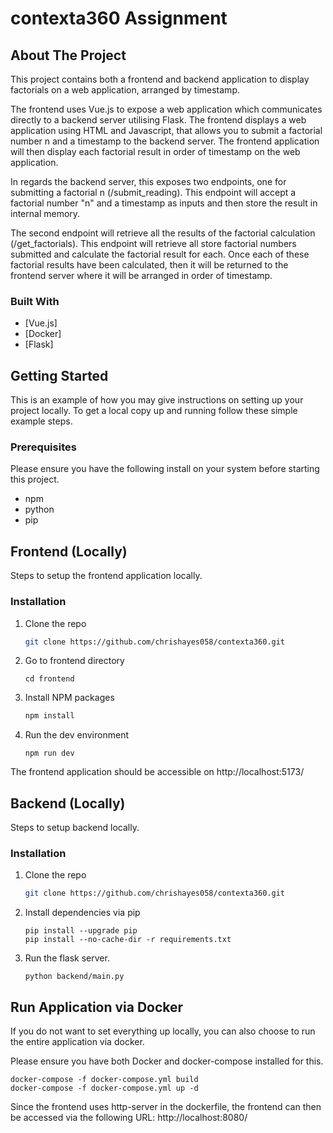 # contexta360 Assignment

## About The Project
This project contains both a frontend and backend application to display factorials on a web application, arranged by timestamp.

The frontend uses Vue.js to expose a web application which communicates directly to a backend server utilising Flask. The frontend displays a web application using HTML and Javascript, that allows you to submit a factorial number n and a timestamp to the backend server. The frontend application will then display each factorial result in order of timestamp on the web application. 

In regards the backend server, this exposes two endpoints, one for submitting a factorial n (/submit_reading). This endpoint will accept a factorial number "n" and a timestamp as inputs and then store the result in internal memory. 

The second endpoint will retrieve all the results of the factorial calculation (/get_factorials). This endpoint will retrieve all store factorial numbers submitted and calculate the factorial result for each. Once each of these factorial results have been calculated, then it will be returned to the frontend server where it will be arranged in order of timestamp.

### Built With
* [Vue.js]
* [Docker]
* [Flask]

<!-- GETTING STARTED -->
## Getting Started

This is an example of how you may give instructions on setting up your project locally.
To get a local copy up and running follow these simple example steps.

### Prerequisites
Please ensure you have the following install on your system before starting this project.

* npm
* python
* pip

## Frontend (Locally)
Steps to setup the frontend application locally.

### Installation

1. Clone the repo
   ```sh
   git clone https://github.com/chrishayes058/contexta360.git
   ```
2. Go to frontend directory
    ```
    cd frontend
    ```
3. Install NPM packages
   ```sh
   npm install
   ```
4. Run the dev environment 
    ```
    npm run dev
    ```

The frontend application should be accessible on http://localhost:5173/ 

## Backend (Locally)
Steps to setup backend locally.


### Installation

1. Clone the repo
   ```sh
   git clone https://github.com/chrishayes058/contexta360.git
   ```
2. Install dependencies via pip
    ```
    pip install --upgrade pip
    pip install --no-cache-dir -r requirements.txt
    ```
3. Run the flask server.
    ```
    python backend/main.py
    ```


## Run Application via Docker
If you do not want to set everything up locally, you can also choose to run the entire application via docker. 

Please ensure you have both Docker and docker-compose installed for this. 

```
docker-compose -f docker-compose.yml build
docker-compose -f docker-compose.yml up -d
```

Since the frontend uses http-server in the dockerfile, the frontend can then be accessed via the following URL: http://localhost:8080/
